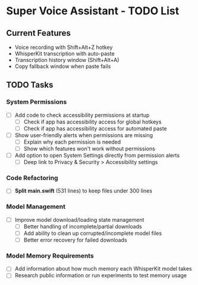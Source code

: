 # Super Voice Assistant - TODO List

## Current Features

- Voice recording with Shift+Alt+Z hotkey
- WhisperKit transcription with auto-paste
- Transcription history window (Shift+Alt+A)
- Copy fallback window when paste fails

## TODO Tasks

### System Permissions
- [ ] Add code to check accessibility permissions at startup
  - [ ] Check if app has accessibility access for global hotkeys
  - [ ] Check if app has accessibility access for automated paste
- [ ] Show user-friendly alerts when permissions are missing
  - [ ] Explain why each permission is needed
  - [ ] Show which features won't work without permissions
- [ ] Add option to open System Settings directly from permission alerts
  - [ ] Deep link to Privacy & Security > Accessibility settings

### Code Refactoring
- [ ] **Split main.swift** (531 lines) to keep files under 300 lines

### Model Management
- [ ] Improve model download/loading state management
  - [ ] Better handling of incomplete/partial downloads
  - [ ] Add ability to clean up corrupted/incomplete model files
  - [ ] Better error recovery for failed downloads

### Model Memory Requirements
- [ ] Add information about how much memory each WhisperKit model takes
- [ ] Research public information or run experiments to test memory usage
